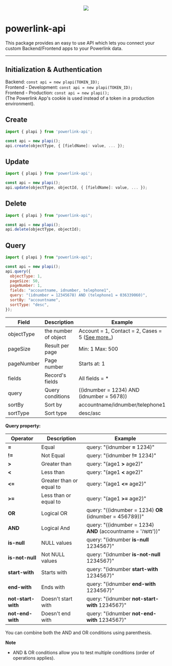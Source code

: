 <h1 align="center"><img src="https://avatars.githubusercontent.com/u/16842403?v=4"></h1>

# powerlink-api

This package provides an easy to use API which lets you connect your custom Backend/Frontend apps to your Powerlink data.

---

## Initialization & Authentication

Backend: `const api = new plapi(TOKEN_ID);`\
Frontend - Development: `const api = new plapi(TOKEN_ID);`\
Frontend - Production: `const api = new plapi();`\
(The Powerlink App's cookie is used instead of a token in a production environment).

## Create

```js
import { plapi } from 'powerlink-api';

const api = new plapi();
api.create(objectType, { [fieldName]: value, ... });
```

## Update

```js
import { plapi } from 'powerlink-api';

const api = new plapi();
api.update(objectType, objectId, { [fieldName]: value, ... });
```

## Delete

```js
import { plapi } from "powerlink-api";

const api = new plapi();
api.delete(objectType, objectId);
```

## Query

```js
import { plapi } from "powerlink-api";

const api = new plapi();
api.query({
  objectType: 1,
  pageSize: 50,
  pageNumber: 1,
  fields: "accountname, idnumber, telephone1",
  query: "(idnumber = 12345678) AND (telephone1 = 036339060)",
  sortBy: "accountname",
  sortType: "desc",
});
```

| Field      | Description          | Example                                                                                                                                 |
| ---------- | -------------------- | --------------------------------------------------------------------------------------------------------------------------------------- |
| objectType | the number of object | Account = 1, Contact = 2, Cases = 5 (<a href="https://api.powerlink.co.il/_common/viewrecordsystemsettings.aspx?oid=58">See more..</a>) |
| pageSize   | Result per page      | Min: 1 Max: 500                                                                                                                         |
| pageNumber | Page number          | Starts at: 1                                                                                                                            |
| fields     | Record's fields      | All fields = \*                                                                                                                         |
| query      | Query conditions     | ((idnumber = 1234) AND (idnumber = 5678))                                                                                               |
| sortBy     | Sort by              | accountname/idnumber/telephone1                                                                                                         |
| sortType   | Sort type            | desc/asc                                                                                                                                |

**Query property:**

| Operator           | Description              | Example                                                    |
| ------------------ | ------------------------ | ---------------------------------------------------------- |
| **=**              | Equal                    | query: "(idnumber **=** 1234)"                             |
| **!=**             | Not Equal                | query: "(idnumber **!=** 1234)"                            |
| **>**              | Greater than             | query: "(age1 **>** age2)"                                 |
| **<**              | Less than                | query: "(age1 **<** age2)"                                 |
| **<=**             | Greater than or equal to | query: "(age1 **<=** age2)"                                |
| **>=**             | Less than or equal to    | query: "(age1 **>=** age2)"                                |
| **OR**             | Logical OR               | query: "((idnumber = 1234) **OR** (idnumber = 456789))"    |
| **AND**            | Logical And              | query: "((idnumber = 1234) **AND** (accountname = 'משה'))" |
| **is-null**        | NULL values              | query: "(idnumber **is-null** 1234567)"                    |
| **is-not-null**    | Not NULL values          | query: "(idnumber **is-not-null** 1234567)"                |
| **start-with**     | Starts with              | query: "(idnumber **start-with** 1234567)"                 |
| **end-with**       | Ends with                | query: "(idnumber **end-with** 1234567)"                   |
| **not-start-with** | Doesn't start with       | query: "(idnumber **not-start-with** 1234567)"             |
| **not-end-with**   | Doesn't end with         | query: "(idnumber **not-end-with** 1234567)"               |

You can combine both the AND and OR conditions using parenthesis.

**Note**

- AND & OR conditions allow you to test multiple conditions (order of operations applies).
